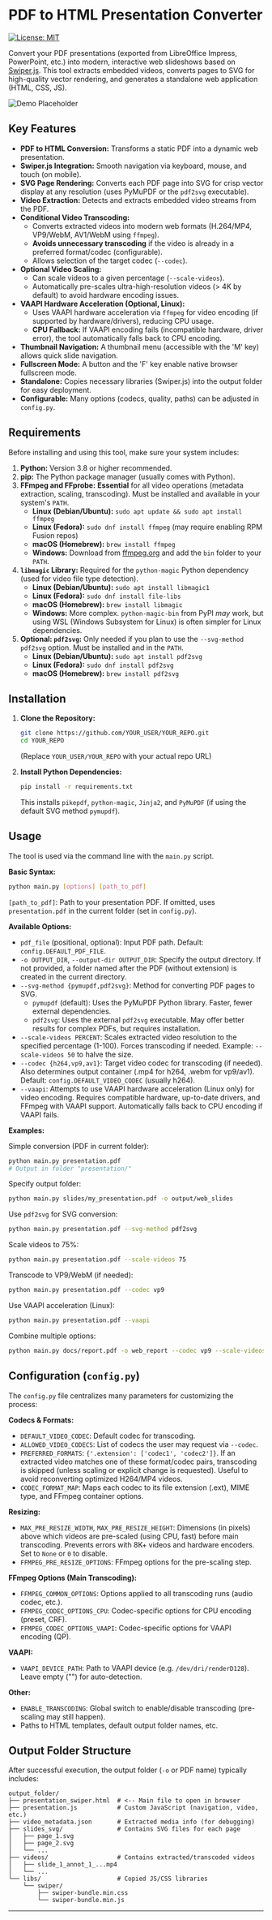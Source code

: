# PDF to HTML Presentation Converter

[![License: MIT](https://img.shields.io/badge/License-MIT-yellow.svg)](https://opensource.org/licenses/MIT)
<!-- Add other badges as needed: build status, version, etc. -->

Convert your PDF presentations (exported from LibreOffice Impress, PowerPoint, etc.) into modern, interactive web slideshows based on [Swiper.js](https://swiperjs.com/). This tool extracts embedded videos, converts pages to SVG for high-quality vector rendering, and generates a standalone web application (HTML, CSS, JS).

![Demo Placeholder](placeholder.gif)
## Key Features

* **PDF to HTML Conversion:** Transforms a static PDF into a dynamic web presentation.
* **Swiper.js Integration:** Smooth navigation via keyboard, mouse, and touch (on mobile).
* **SVG Page Rendering:** Converts each PDF page into SVG for crisp vector display at any resolution (uses PyMuPDF or the `pdf2svg` executable).
* **Video Extraction:** Detects and extracts embedded video streams from the PDF.
* **Conditional Video Transcoding:**
  * Converts extracted videos into modern web formats (H.264/MP4, VP9/WebM, AV1/WebM using `ffmpeg`).
  * **Avoids unnecessary transcoding** if the video is already in a preferred format/codec (configurable).
  * Allows selection of the target codec (`--codec`).
* **Optional Video Scaling:**
  * Can scale videos to a given percentage (`--scale-videos`).
  * Automatically pre-scales ultra-high-resolution videos (> 4K by default) to avoid hardware encoding issues.
* **VAAPI Hardware Acceleration (Optional, Linux):**
  * Uses VAAPI hardware acceleration via `ffmpeg` for video encoding (if supported by hardware/drivers), reducing CPU usage.
  * **CPU Fallback:** If VAAPI encoding fails (incompatible hardware, driver error), the tool automatically falls back to CPU encoding.
* **Thumbnail Navigation:** A thumbnail menu (accessible with the 'M' key) allows quick slide navigation.
* **Fullscreen Mode:** A button and the 'F' key enable native browser fullscreen mode.
* **Standalone:** Copies necessary libraries (Swiper.js) into the output folder for easy deployment.
* **Configurable:** Many options (codecs, quality, paths) can be adjusted in `config.py`.

## Requirements

Before installing and using this tool, make sure your system includes:

1. **Python:** Version 3.8 or higher recommended.
2. **pip:** The Python package manager (usually comes with Python).
3. **FFmpeg and FFprobe:** **Essential** for all video operations (metadata extraction, scaling, transcoding). Must be installed and available in your system's `PATH`.
   * **Linux (Debian/Ubuntu):** `sudo apt update && sudo apt install ffmpeg`
   * **Linux (Fedora):** `sudo dnf install ffmpeg` (may require enabling RPM Fusion repos)
   * **macOS (Homebrew):** `brew install ffmpeg`
   * **Windows:** Download from [ffmpeg.org](https://ffmpeg.org/download.html) and add the `bin` folder to your `PATH`.
4. **`libmagic` Library:** Required for the `python-magic` Python dependency (used for video file type detection).
   * **Linux (Debian/Ubuntu):** `sudo apt install libmagic1`
   * **Linux (Fedora):** `sudo dnf install file-libs`
   * **macOS (Homebrew):** `brew install libmagic`
   * **Windows:** More complex. `python-magic-bin` from PyPI *may* work, but using WSL (Windows Subsystem for Linux) is often simpler for Linux dependencies.
5. **Optional: `pdf2svg`:** Only needed if you plan to use the `--svg-method pdf2svg` option. Must be installed and in the `PATH`.
   * **Linux (Debian/Ubuntu):** `sudo apt install pdf2svg`
   * **Linux (Fedora):** `sudo dnf install pdf2svg`
   * **macOS (Homebrew):** `brew install pdf2svg`

## Installation

1. **Clone the Repository:**
    ```bash
    git clone https://github.com/YOUR_USER/YOUR_REPO.git
    cd YOUR_REPO
    ```
    (Replace `YOUR_USER/YOUR_REPO` with your actual repo URL)

2. **Install Python Dependencies:**
    ```bash
    pip install -r requirements.txt
    ```
    This installs `pikepdf`, `python-magic`, `Jinja2`, and `PyMuPDF` (if using the default SVG method `pymupdf`).

## Usage

The tool is used via the command line with the `main.py` script.

**Basic Syntax:**

```bash
python main.py [options] [path_to_pdf]
```

`[path_to_pdf]`: Path to your presentation PDF. If omitted, uses `presentation.pdf` in the current folder (set in `config.py`).

**Available Options:**

- `pdf_file` (positional, optional): Input PDF path. Default: `config.DEFAULT_PDF_FILE`.
- `-o OUTPUT_DIR`, `--output-dir OUTPUT_DIR`: Specify the output directory. If not provided, a folder named after the PDF (without extension) is created in the current directory.
- `--svg-method {pymupdf,pdf2svg}`: Method for converting PDF pages to SVG.
  - `pymupdf` (default): Uses the PyMuPDF Python library. Faster, fewer external dependencies.
  - `pdf2svg`: Uses the external `pdf2svg` executable. May offer better results for complex PDFs, but requires installation.
- `--scale-videos PERCENT`: Scales extracted video resolution to the specified percentage (1-100). Forces transcoding if needed. Example: `--scale-videos 50` to halve the size.
- `--codec {h264,vp9,av1}`: Target video codec for transcoding (if needed). Also determines output container (.mp4 for h264, .webm for vp9/av1). Default: `config.DEFAULT_VIDEO_CODEC` (usually h264).
- `--vaapi`: Attempts to use VAAPI hardware acceleration (Linux only) for video encoding. Requires compatible hardware, up-to-date drivers, and FFmpeg with VAAPI support. Automatically falls back to CPU encoding if VAAPI fails.

**Examples:**

Simple conversion (PDF in current folder):
```bash
python main.py presentation.pdf
# Output in folder "presentation/"
```

Specify output folder:
```bash
python main.py slides/my_presentation.pdf -o output/web_slides
```

Use `pdf2svg` for SVG conversion:
```bash
python main.py presentation.pdf --svg-method pdf2svg
```

Scale videos to 75%:
```bash
python main.py presentation.pdf --scale-videos 75
```

Transcode to VP9/WebM (if needed):
```bash
python main.py presentation.pdf --codec vp9
```

Use VAAPI acceleration (Linux):
```bash
python main.py presentation.pdf --vaapi
```

Combine multiple options:
```bash
python main.py docs/report.pdf -o web_report --codec vp9 --scale-videos 50 --vaapi
```

## Configuration (`config.py`)

The `config.py` file centralizes many parameters for customizing the process:

**Codecs & Formats:**

- `DEFAULT_VIDEO_CODEC`: Default codec for transcoding.
- `ALLOWED_VIDEO_CODECS`: List of codecs the user may request via `--codec`.
- `PREFERRED_FORMATS`: `{'.extension': ['codec1', 'codec2']}`. If an extracted video matches one of these format/codec pairs, transcoding is skipped (unless scaling or explicit change is requested). Useful to avoid reconverting optimized H264/MP4 videos.
- `CODEC_FORMAT_MAP`: Maps each codec to its file extension (.ext), MIME type, and FFmpeg container options.

**Resizing:**

- `MAX_PRE_RESIZE_WIDTH`, `MAX_PRE_RESIZE_HEIGHT`: Dimensions (in pixels) above which videos are pre-scaled (using CPU, fast) before main transcoding. Prevents errors with 8K+ videos and hardware encoders. Set to `None` or `0` to disable.
- `FFMPEG_PRE_RESIZE_OPTIONS`: FFmpeg options for the pre-scaling step.

**FFmpeg Options (Main Transcoding):**

- `FFMPEG_COMMON_OPTIONS`: Options applied to all transcoding runs (audio codec, etc.).
- `FFMPEG_CODEC_OPTIONS_CPU`: Codec-specific options for CPU encoding (preset, CRF).
- `FFMPEG_CODEC_OPTIONS_VAAPI`: Codec-specific options for VAAPI encoding (QP).

**VAAPI:**

- `VAAPI_DEVICE_PATH`: Path to VAAPI device (e.g. `/dev/dri/renderD128`). Leave empty ("") for auto-detection.

**Other:**

- `ENABLE_TRANSCODING`: Global switch to enable/disable transcoding (pre-scaling may still happen).
- Paths to HTML templates, default output folder names, etc.

## Output Folder Structure

After successful execution, the output folder (`-o` or PDF name) typically includes:

```
output_folder/
├── presentation_swiper.html  # <-- Main file to open in browser
├── presentation.js           # Custom JavaScript (navigation, video, etc.)
├── video_metadata.json       # Extracted media info (for debugging)
├── slides_svg/               # Contains SVG files for each page
│   ├── page_1.svg
│   ├── page_2.svg
│   └── ...
├── videos/                   # Contains extracted/transcoded videos
│   ├── slide_1_annot_1_...mp4
│   └── ...
└── libs/                     # Copied JS/CSS libraries
    └── swiper/
        ├── swiper-bundle.min.css
        └── swiper-bundle.min.js
```

---

